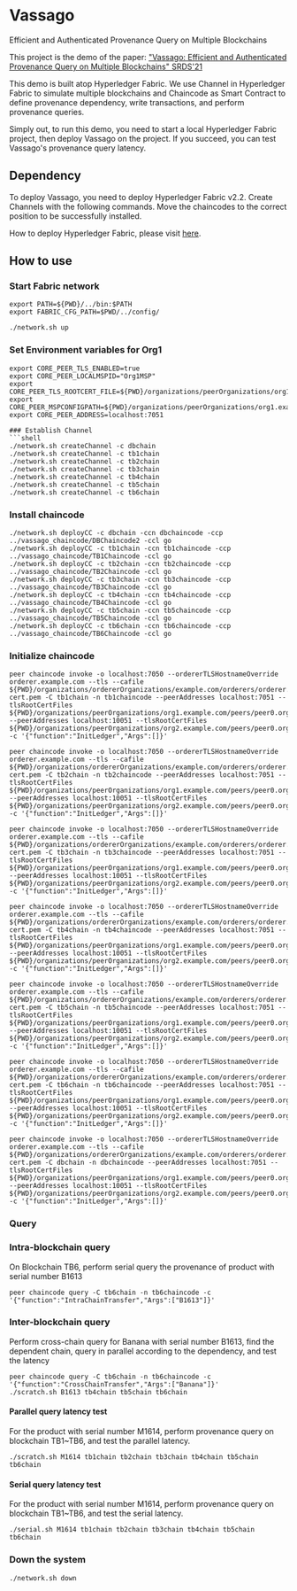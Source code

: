 # Vassago
Efficient and Authenticated Provenance Query on Multiple Blockchains

This project is the demo of the paper: ["Vassago: Efficient and Authenticated Provenance Query on Multiple Blockchains" SRDS'21](https://ieeexplore.ieee.org/document/9603540) 

This demo is built atop Hyperledger Fabric. We use Channel in Hyperledger Fabric to simulate multiple blockchains and Chaincode as Smart Contract to define provenance dependency, write transactions, and perform provenance queries.

Simply out, to run this demo, you need to start a local Hyperledger Fabric project, then deploy Vassago on the project. If you succeed, you can test Vassago's provenance query latency. 

## Dependency
To deploy Vassago, you need to deploy Hyperledger Fabric v2.2. Create Channels with the following commands. Move the chaincodes to the correct position to be successfully installed.

How to deploy Hyperledger Fabric, please visit [here](https://hyperledger-fabric.readthedocs.io/en/release-2.2/whatsnew.html).

## How to use
### Start Fabric network

```shell
export PATH=${PWD}/../bin:$PATH
export FABRIC_CFG_PATH=$PWD/../config/

./network.sh up
```

### Set Environment variables for Org1
```shell
export CORE_PEER_TLS_ENABLED=true
export CORE_PEER_LOCALMSPID="Org1MSP"
export CORE_PEER_TLS_ROOTCERT_FILE=${PWD}/organizations/peerOrganizations/org1.example.com/peers/peer0.org1.example.com/tls/ca.crt
export CORE_PEER_MSPCONFIGPATH=${PWD}/organizations/peerOrganizations/org1.example.com/users/Admin@org1.example.com/msp
export CORE_PEER_ADDRESS=localhost:7051

### Establish Channel
```shell
./network.sh createChannel -c dbchain
./network.sh createChannel -c tb1chain
./network.sh createChannel -c tb2chain
./network.sh createChannel -c tb3chain
./network.sh createChannel -c tb4chain
./network.sh createChannel -c tb5chain
./network.sh createChannel -c tb6chain
```

### Install chaincode
```shell
./network.sh deployCC -c dbchain -ccn dbchaincode -ccp ../vassago_chaincode/DBChaincode2 -ccl go
./network.sh deployCC -c tb1chain -ccn tb1chaincode -ccp ../vassago_chaincode/TB1Chaincode -ccl go
./network.sh deployCC -c tb2chain -ccn tb2chaincode -ccp ../vassago_chaincode/TB2Chaincode -ccl go
./network.sh deployCC -c tb3chain -ccn tb3chaincode -ccp ../vassago_chaincode/TB3Chaincode -ccl go
./network.sh deployCC -c tb4chain -ccn tb4chaincode -ccp ../vassago_chaincode/TB4Chaincode -ccl go
./network.sh deployCC -c tb5chain -ccn tb5chaincode -ccp ../vassago_chaincode/TB5Chaincode -ccl go
./network.sh deployCC -c tb6chain -ccn tb6chaincode -ccp ../vassago_chaincode/TB6Chaincode -ccl go
```

### Initialize chaincode
```shell
peer chaincode invoke -o localhost:7050 --ordererTLSHostnameOverride orderer.example.com --tls --cafile ${PWD}/organizations/ordererOrganizations/example.com/orderers/orderer.example.com/msp/tlscacerts/tlsca.example.com-cert.pem -C tb1chain -n tb1chaincode --peerAddresses localhost:7051 --tlsRootCertFiles ${PWD}/organizations/peerOrganizations/org1.example.com/peers/peer0.org1.example.com/tls/ca.crt --peerAddresses localhost:10051 --tlsRootCertFiles ${PWD}/organizations/peerOrganizations/org2.example.com/peers/peer0.org2.example.com/tls/ca.crt -c '{"function":"InitLedger","Args":[]}'

peer chaincode invoke -o localhost:7050 --ordererTLSHostnameOverride orderer.example.com --tls --cafile ${PWD}/organizations/ordererOrganizations/example.com/orderers/orderer.example.com/msp/tlscacerts/tlsca.example.com-cert.pem -C tb2chain -n tb2chaincode --peerAddresses localhost:7051 --tlsRootCertFiles ${PWD}/organizations/peerOrganizations/org1.example.com/peers/peer0.org1.example.com/tls/ca.crt --peerAddresses localhost:10051 --tlsRootCertFiles ${PWD}/organizations/peerOrganizations/org2.example.com/peers/peer0.org2.example.com/tls/ca.crt -c '{"function":"InitLedger","Args":[]}'

peer chaincode invoke -o localhost:7050 --ordererTLSHostnameOverride orderer.example.com --tls --cafile ${PWD}/organizations/ordererOrganizations/example.com/orderers/orderer.example.com/msp/tlscacerts/tlsca.example.com-cert.pem -C tb3chain -n tb3chaincode --peerAddresses localhost:7051 --tlsRootCertFiles ${PWD}/organizations/peerOrganizations/org1.example.com/peers/peer0.org1.example.com/tls/ca.crt --peerAddresses localhost:10051 --tlsRootCertFiles ${PWD}/organizations/peerOrganizations/org2.example.com/peers/peer0.org2.example.com/tls/ca.crt -c '{"function":"InitLedger","Args":[]}'

peer chaincode invoke -o localhost:7050 --ordererTLSHostnameOverride orderer.example.com --tls --cafile ${PWD}/organizations/ordererOrganizations/example.com/orderers/orderer.example.com/msp/tlscacerts/tlsca.example.com-cert.pem -C tb4chain -n tb4chaincode --peerAddresses localhost:7051 --tlsRootCertFiles ${PWD}/organizations/peerOrganizations/org1.example.com/peers/peer0.org1.example.com/tls/ca.crt --peerAddresses localhost:10051 --tlsRootCertFiles ${PWD}/organizations/peerOrganizations/org2.example.com/peers/peer0.org2.example.com/tls/ca.crt -c '{"function":"InitLedger","Args":[]}'

peer chaincode invoke -o localhost:7050 --ordererTLSHostnameOverride orderer.example.com --tls --cafile ${PWD}/organizations/ordererOrganizations/example.com/orderers/orderer.example.com/msp/tlscacerts/tlsca.example.com-cert.pem -C tb5chain -n tb5chaincode --peerAddresses localhost:7051 --tlsRootCertFiles ${PWD}/organizations/peerOrganizations/org1.example.com/peers/peer0.org1.example.com/tls/ca.crt --peerAddresses localhost:10051 --tlsRootCertFiles ${PWD}/organizations/peerOrganizations/org2.example.com/peers/peer0.org2.example.com/tls/ca.crt -c '{"function":"InitLedger","Args":[]}'

peer chaincode invoke -o localhost:7050 --ordererTLSHostnameOverride orderer.example.com --tls --cafile ${PWD}/organizations/ordererOrganizations/example.com/orderers/orderer.example.com/msp/tlscacerts/tlsca.example.com-cert.pem -C tb6chain -n tb6chaincode --peerAddresses localhost:7051 --tlsRootCertFiles ${PWD}/organizations/peerOrganizations/org1.example.com/peers/peer0.org1.example.com/tls/ca.crt --peerAddresses localhost:10051 --tlsRootCertFiles ${PWD}/organizations/peerOrganizations/org2.example.com/peers/peer0.org2.example.com/tls/ca.crt -c '{"function":"InitLedger","Args":[]}'

peer chaincode invoke -o localhost:7050 --ordererTLSHostnameOverride orderer.example.com --tls --cafile ${PWD}/organizations/ordererOrganizations/example.com/orderers/orderer.example.com/msp/tlscacerts/tlsca.example.com-cert.pem -C dbchain -n dbchaincode --peerAddresses localhost:7051 --tlsRootCertFiles ${PWD}/organizations/peerOrganizations/org1.example.com/peers/peer0.org1.example.com/tls/ca.crt --peerAddresses localhost:10051 --tlsRootCertFiles ${PWD}/organizations/peerOrganizations/org2.example.com/peers/peer0.org2.example.com/tls/ca.crt -c '{"function":"InitLedger","Args":[]}'
```



### Query

### Intra-blockchain query
On Blockchain TB6,  perform serial query the provenance of product with serial number B1613

```shell
peer chaincode query -C tb6chain -n tb6chaincode -c '{"function":"IntraChainTransfer","Args":["B1613"]}'
```

### Inter-blockchain query
Perform cross-chain query for Banana with serial number B1613, find the dependent chain, query in parallel according to the dependency, and test the latency
```shell
peer chaincode query -C tb6chain -n tb6chaincode -c '{"function":"CrossChainTransfer","Args":["Banana"]}'
./scratch.sh B1613 tb4chain tb5chain tb6chain
```

#### Parallel query latency test
For the product with serial number M1614, perform provenance query on blockchain TB1~TB6, and test the parallel latency.
```shell
./scratch.sh M1614 tb1chain tb2chain tb3chain tb4chain tb5chain tb6chain
```

#### Serial query latency test
For the product with serial number M1614, perform provenance query on blockchain TB1~TB6, and test the serial latency.
```shell
./serial.sh M1614 tb1chain tb2chain tb3chain tb4chain tb5chain tb6chain
```


### Down the system

```shell
./network.sh down
```
